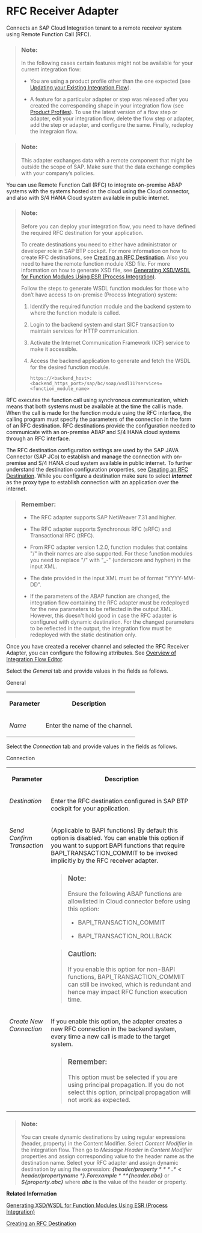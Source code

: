 <!-- loio5c76048b04594888a47e74d35a91c08a -->

# RFC Receiver Adapter

Connects an SAP Cloud Integration tenant to a remote receiver system using Remote Function Call \(RFC\).

> ### Note:  
> In the following cases certain features might not be available for your current integration flow:
> 
> -   You are using a product profile other than the one expected \(see [Updating your Existing Integration Flow](updating-your-existing-integration-flow-1f9e879.md)\).
> 
> -   A feature for a particular adapter or step was released after you created the corresponding shape in your integration flow \(see [Product Profiles](product-profiles-8007daa.md)\). To use the latest version of a flow step or adapter, edit your integration flow, delete the flow step or adapter, add the step or adapter, and configure the same. Finally, redeploy the integraion flow.

> ### Note:  
> This adapter exchanges data with a remote component that might be outside the scope of SAP. Make sure that the data exchange complies with your company’s policies.

You can use Remote Function Call \(RFC\) to integrate on-premise ABAP systems with the systems hosted on the cloud using the Cloud connector, and also with S/4 HANA Cloud system available in public internet.

> ### Note:  
> Before you can deploy your integration flow, you need to have defined the required RFC destination for your application.
> 
> To create destinations you need to either have administrator or developer role in SAP BTP cockpit. For more information on how to create RFC destinations, see [Creating an RFC Destination](creating-an-rfc-destination-3b55fa7.md). Also you need to have the remote function module XSD file. For more information on how to generate XSD file, see [Generating XSD/WSDL for Function Modules Using ESR \(Process Integration\)](generating-xsd-wsdl-for-function-modules-using-esr-process-integration-57a6b6e.md).
> 
> Follow the steps to generate WSDL function modules for those who don’t have access to on-premise \(Process Integration\) system:
> 
> 1.  Identify the required function module and the backend system to where the function module is called.
> 
> 2.  Login to the backend system and start SICF transaction to maintain services for HTTP communication.
> 
> 3.  Activate the Internet Communication Framework \(ICF\) service to make it accessible.
> 
> 4.  Access the backend application to generate and fetch the WSDL for the desired function module.
> 
>     `https://<backend_host>:<backend_https_port>/sap/bc/soap/wsdl11?services=<function_module_name>`

RFC executes the function call using synchronous communication, which means that both systems must be available at the time the call is made. When the call is made for the function module using the RFC interface, the calling program must specify the parameters of the connection in the form of an RFC destination. RFC destinations provide the configuration needed to communicate with an on-premise ABAP and S/4 HANA cloud systems through an RFC interface.

The RFC destination configuration settings are used by the SAP JAVA Connector \(SAP JCo\) to establish and manage the connection with on-premise and S/4 HANA cloud system available in public internet. To further understand the destination configuration properties, see [Creating an RFC Destination](creating-an-rfc-destination-3b55fa7.md). While you configure a destination make sure to select ***internet*** as the proxy type to establish connection with an application over the internet.

> ### Remember:  
> -   The RFC adapter supports SAP NetWeaver 7.31 and higher.
> 
> -   The RFC adapter supports Synchronous RFC \(sRFC\) and Transactional RFC \(tRFC\).
> 
> -   From RFC adapter version 1.2.0, function modules that contains "/" in their names are also supported. For these function modules you need to replace "/" with "\_-" \(underscore and hyphen\) in the input XML.
> 
> -   The date provided in the input XML must be of format "YYYY-MM-DD".
> 
> -   If the parameters of the ABAP function are changed, the integration flow containing the RFC adapter must be redeployed for the new parameters to be reflected in the output XML. However, this doesn't hold good in case the RFC adapter is configured with dynamic destination. For the changed parameters to be reflected in the output, the integration flow must be redeployed with the static destination only.

Once you have created a receiver channel and selected the RFC Receiver Adapter, you can configure the following attributes. See [Overview of Integration Flow Editor](overview-of-integration-flow-editor-db10beb.md).

Select the *General* tab and provide values in the fields as follows.

<a name="loio5c76048b04594888a47e74d35a91c08a__table_wwt_htq_yjb"/>General


<table>
<tr>
<th valign="top">

Parameter



</th>
<th valign="top">

Description



</th>
</tr>
<tr>
<td valign="top">

*Name*



</td>
<td valign="top">

Enter the name of the channel.



</td>
</tr>
</table>

Select the *Connection* tab and provide values in the fields as follows.

<a name="loio5c76048b04594888a47e74d35a91c08a__table_field_reuse"/>Connection


<table>
<tr>
<th valign="top">

Parameter



</th>
<th valign="top">

Description



</th>
</tr>
<tr>
<td valign="top">

 *Destination* 



</td>
<td valign="top">

Enter the RFC destination configured in SAP BTP cockpit for your application.



</td>
</tr>
<tr>
<td valign="top">

 *Send Confirm Transaction* 



</td>
<td valign="top">

\(Applicable to BAPI functions\) By default this option is disabled. You can enable this option if you want to support BAPI functions that require BAPI\_TRANSACTION\_COMMIT to be invoked implicitly by the RFC receiver adapter.

> ### Note:  
> Ensure the following ABAP functions are allowlisted in Cloud connector before using this option:
> 
> -   BAPI\_TRANSACTION\_COMMIT
> 
> -   BAPI\_TRANSACTION\_ROLLBACK

> ### Caution:  
> If you enable this option for non-BAPI functions, BAPI\_TRANSACTION\_COMMIT can still be invoked, which is redundant and hence may impact RFC function execution time.



</td>
</tr>
<tr>
<td valign="top">

 *Create New Connection* 



</td>
<td valign="top">

If you enable this option, the adapter creates a new RFC connection in the backend system, every time a new call is made to the target system.

> ### Remember:  
> This option must be selected if you are using principal propagation. If you do not select this option, principal propagation will not work as expected.



</td>
</tr>
</table>

> ### Note:  
> You can create dynamic destinations by using regular expressions \(header, property\) in the Content Modifier. Select *Content Modifier* in the integration flow. Then go to *Message Header* in *Content Modifier* properties and assign corresponding value to the header name as the destination name. Select your RFC adapter and assign dynamic destination by using the expression: ***$\{header/property***.*<header/property name\>*\}. For example ***$\{header.abc\}*** or ***$\{property.abc\}*** where ***abc*** is the value of the header or property.

**Related Information**  


[Generating XSD/WSDL for Function Modules Using ESR \(Process Integration\)](generating-xsd-wsdl-for-function-modules-using-esr-process-integration-57a6b6e.md "Generate an XSD/WSDL file for a function module using the Enterprise Services Repository (ESR).")

[Creating an RFC Destination](creating-an-rfc-destination-3b55fa7.md "Create an RFC destination by adding necessary properties before using it in the integration flow of RFC adapter.")

